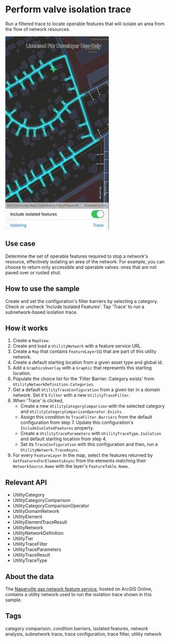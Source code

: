 # Perform valve isolation trace

Run a filtered trace to locate operable features that will isolate an area from the flow of network resources.

![Image of a utility network with an isolation trace applied to it](PerformValveIsolationTrace.jpg)

## Use case

Determine the set of operable features required to stop a network's resource, effectively isolating an area of the network. For example, you can choose to return only accessible and operable valves: ones that are not paved over or rusted shut.

## How to use the sample

Create and set the configuration's filter barriers by selecting a category. Check or uncheck 'Include Isolated Features'. Tap 'Trace' to run a subnetwork-based isolation trace.

## How it works

1.  Create a `MapView`.
2.  Create and load a `UtilityNetwork` with a feature service URL.
3.  Create a `Map` that contains `FeatureLayer`(s) that are part of this utility network.
4.  Create a default starting location from a given asset type and global id.
5.  Add a `GraphicsOverlay` with a `Graphic` that represents this starting location.
6.  Populate the choice list for the 'Filter Barrier: Category exists' from `UtilityNetworkDefinition.Categories`.
7.  Get a default `UtilityTraceConfiguration` from a given tier in a domain network. Set it's `Filter` with a new `UtilityTraceFilter`.
8.  When 'Trace' is clicked,
    - Create a new `UtilityCategoryComparison` with the selected category and `UtilityCategoryComparisonOperator.Exists`. 
    - Assign this condition to `TraceFilter.Barriers` from the default configuration from step 7. Update this configuration's `IncludeIsolatedFeatures` property. 
    - Create a `UtilityTraceParameters` with `UtilityTraceType.Isolation` and default starting location from step 4. 
    - Set its `TraceConfiguration` with this configuration and then, run a `UtilityNetwork.TraceAsync`.
11. For every `FeatureLayer` in the map, select the features returned by `GetFeaturesForElementsAsync` from the elements matching their `NetworkSource.Name` with the layer's `FeatureTable.Name`.

## Relevant API

* UtilityCategory
* UtilityCategoryComparison
* UtilityCategoryComparisonOperator
* UtilityDomainNetwork
* UtilityElement
* UtilityElementTraceResult
* UtilityNetwork
* UtilityNetworkDefinition
* UtilityTier
* UtilityTraceFilter
* UtilityTraceParameters
* UtilityTraceResult
* UtilityTraceType

## About the data

The [Naperville gas network feature service](https://sampleserver7.arcgisonline.com/arcgis/rest/services/UtilityNetwork/NapervilleGas/FeatureServer), hosted on ArcGIS Online, contains a utility network used to run the isolation trace shown in this sample.

## Tags

category comparison, condition barriers, isolated features, network analysis, subnetwork trace, trace configuration, trace filter, utility network